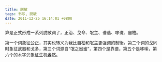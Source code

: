 ```yaml
---
title: 脱敏
tags: 书写, 脱敏
date: 2011-12-25 16:14:01 +0800
---
```



算是正式形成一系列脱敏词了，正治、戈命、氓主、谱选、哆谠、自柚。

第一个词象征公正，其实也转义为我比自柚和氓主更强调的制衡。第二个词的戈同时象征武器和戈多，第三个词源自“氓之蚩蚩”，第四个是靠谱，第五个是哆嗦，第六个的木字旁象征生机盎然。

